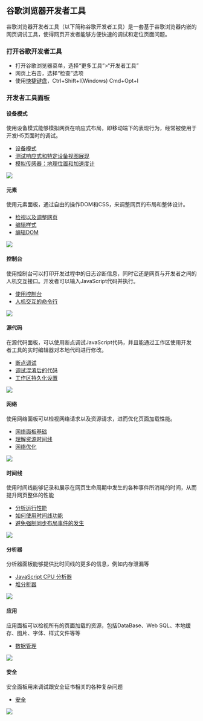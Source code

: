 ## 谷歌浏览器开发者工具
谷歌浏览器开发者工具（以下简称谷歌开发者工具）是一套基于谷歌浏览器内嵌的网页调试工具，使得网页开发者能够方便快速的调试和定位页面问题。

### 打开谷歌开发者工具
* 打开谷歌浏览器菜单，选择“更多工具”>“开发者工具”
* 网页上右击，选择“检查”选项
* 使用[快捷键盘](快捷键.md)，Ctrl+Shift+I(Windows) Cmd+Opt+I

### 开发者工具面板

#### 设备模式
使用设备模式能够模拟网页在响应式布局，即移动端下的表现行为，经常被使用于开发H5页面时的调试。
* [设备模式](模拟移动设备.md)
* [测试响应式和特定设备视图展现](响应式设备视图.md)
* [模拟传感器：地理位置和加速度计](模拟位置和加速度计.md)

![](https://developers.google.cn/web/tools/chrome-devtools/images/devicemode.png)

#### 元素
使用元素面板，通过自由的操作DOM和CSS，来调整网页的布局和整体设计。
* [检视以及调整网页](元素面板.md)
* [编辑样式](编辑样式.md)
* [编辑DOM](编辑dom.md)

![](https://developers.google.cn/web/tools/chrome-devtools/images/elements-panel.png)

#### 控制台
使用控制台可以打印开发过程中的日志诊断信息，同时它还是网页与开发者之间的人机交互接口。开发者可以输入JavaScript代码并执行。
* [使用控制台](控制台面板.md)
* [人机交互的命令行](命令行.md)

![](https://developers.google.cn/web/tools/chrome-devtools/images/console-panel.png)

#### 源代码
在源代码面板，可以使用断点调试JavaScript代码，并且能通过工作区使用开发者工具的实时编辑器对本地代码进行修改。
* [断点调试](代码调试.md)
* [调试混淆后的代码](格式化混淆的代码.md)
* [工作区持久化设置](工作空间.md)

![](https://developers.google.cn/web/tools/chrome-devtools/images/sources-panel.png)

#### 网络
使用网络面板可以检视网络请求以及资源请求，进而优化页面加载性能。
* [网络面板基础](网络.md)
* [理解资源时间线](资源加载时间.md)
* [网络优化](性能优化.md)

![](https://developers.google.cn/web/tools/chrome-devtools/images/network-panel.png)

#### 时间线
使用时间线能够记录和展示在网页生命周期中发生的各种事件所消耗的时间，从而提升网页整体的性能
* [分析运行性能](时间线.md)
* [如何使用时间线功能](如何使用时间线.md)
* [避免强制同步布局事件的发生](强制同步布局.md)

![](https://developers.google.cn/web/tools/chrome-devtools/images/timeline-panel.png)

#### 分析器
分析器面板能够提供比时间线的更多的信息，例如内存泄漏等
* [JavaScript CPU 分析器](代码执行优化.md)
* [堆分析器](解决内存问题.md)

![](https://developers.google.cn/web/tools/chrome-devtools/images/profiles-panel.png)

#### 应用
应用面板可以检视所有的页面加载的资源，包括DataBase、Web SQL、本地缓存、图片、字体、样式文件等等
* [数据管理](检视以及管理缓存.md)

![](https://developers.google.cn/web/tools/chrome-devtools/images/application-panel.png)

#### 安全
安全面板用来调试跟安全证书相关的各种复杂问题
* [安全](安全.md)

![](https://developers.google.cn/web/tools/chrome-devtools/images/security-panel.png)